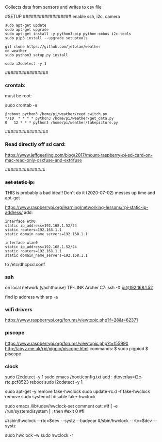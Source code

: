 Collects data from sensors and writes to csv file

#SETUP
##################
enable ssh, i2c, camera
```
sudo apt-get update
sudo apt-get upgrade
sudo apt-get install -y python3-pip python-smbus i2c-tools
sudo pip3 install --upgrade setuptools
```

```
git clone https://github.com/jetolan/weather
cd weather
sudo python3 setup.py install
```

```
sudo i2cdetect -y 1
```

################

### crontab:

must be root:

sudo crontab -e

```
@reboot python3 /home/pi/weather/reed_switch.py
*/10  * * * * python3 /home/pi/weather/get_data.py
0   12 * * * python3 /home/pi/weather/takepicture.py
```

################

### Read directly off sd card:

https://www.jeffgeerling.com/blog/2017/mount-raspberry-pi-sd-card-on-mac-read-only-osxfuse-and-ext4fuse

###############

### ~~set static ip:~~
THIS is probably a bad idea!! Don't do it (2020-07-02) messes up time and apt-get

https://www.raspberrypi.org/learning/networking-lessons/rpi-static-ip-address/
add:


```
interface eth0
static ip_address=192.168.1.52/24
static routers=192.168.1.1
static domain_name_servers=192.168.1.1

interface wlan0
static ip_address=192.168.1.52/24
static routers=192.168.1.1
static domain_name_servers=192.168.1.1

```
to /etc/dhcpcd.conf


### ssh
on local network (yachthouse) TP-LINK Archer C7:
ssh -X pi@192.168.1.52

find ip address with 
arp -a

### wifi drivers
https://www.raspberrypi.org/forums/viewtopic.php?f=28&t=62371



### piscope
https://www.raspberrypi.org/forums/viewtopic.php?t=155990
http://abyz.me.uk/rpi/pigpio/piscope.html
commands:
$ sudo pigpiod
$ piscope


### clock

sudo i2cdetect -y 1
sudo emacs /boot/config.txt
add : dtoverlay=i2c-rtc,pcf8523
reboot
sudo i2cdetect -y 1
 
 
sudo apt-get -y remove fake-hwclock
sudo update-rc.d -f fake-hwclock remove 
sudo systemctl disable fake-hwclock

sudo emacs /lib/udev/hwclock-set
comment out:
#if [ -e /run/systemd/system ] ; then 
#exit 0
#fi

#/sbin/hwclock --rtc=$dev --systz --badyear
#/sbin/hwclock --rtc=$dev --systz

sudo hwclock -w
sudo hwclock -r
